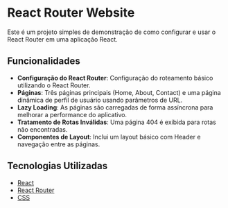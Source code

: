 # React Router Website

Este é um projeto simples de demonstração de como configurar e usar o React Router em uma aplicação React. 


## Funcionalidades

- **Configuração do React Router**: Configuração do roteamento básico utilizando o React Router.
- **Páginas**: Três páginas principais (Home, About, Contact) e uma página dinâmica de perfil de usuário usando parâmetros de URL.
- **Lazy Loading**: As páginas são carregadas de forma assíncrona para melhorar a performance do aplicativo.
- **Tratamento de Rotas Inválidas**: Uma página 404 é exibida para rotas não encontradas.
- **Componentes de Layout**: Inclui um layout básico com Header e navegação entre as páginas.

## Tecnologias Utilizadas

- [React](https://reactjs.org/)
- [React Router](https://reactrouter.com/)
- [CSS](https://developer.mozilla.org/en-US/docs/Web/CSS)

